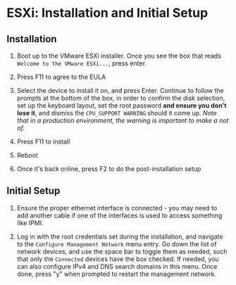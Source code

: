 # ESXi: Installation and Initial Setup

## Installation

1. Boot up to the VMware ESXi installer. Once you see the box that reads `Welcome to the VMware ESXi...`, press enter.

2. Press F11 to agree to the EULA

3. Select the device to install it on, and press Enter. Continue to follow the prompts at the bottom of the box, in order to confirm the disk selection, set up the keyboard layout, set the root password **and ensure you don't lose it**, and dismiss the `CPU_SUPPORT WARNING` should it come up. *Note that in a production environment, the warning is important to make a not of.*

4. Press F11 to install

5. Reboot

6. Once it's back online, press F2 to do the post-installation setup

## Initial Setup

1. Ensure the proper ethernet interface is connected - you may need to add another cable if one of the interfaces is used to access something like IPMI.

2. Log in with the root credentials set during the installation, and navigate to the `Configure Management Network` menu entry. Go down the list of network devices, and use the space bar to toggle them as needed, such that only the `Connected` devices have the box checked. If needed, you can also configure IPv4 and DNS search domains in this menu. Once done, press "y" when prompted to restart the management network.
